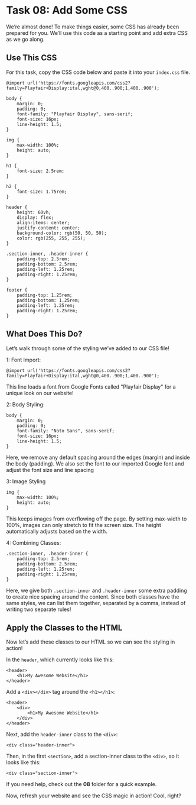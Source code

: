 # Task 08: Add Some CSS
We’re almost done! To make things easier, some CSS has already been prepared for you. We’ll use this code as a starting point and add extra CSS as we go along.

## Use This CSS
For this task, copy the CSS code below and paste it into your `index.css` file.


```
@import url('https://fonts.googleapis.com/css2?family=Playfair+Display:ital,wght@0,400..900;1,400..900');

body {
    margin: 0;
    padding: 0;
    font-family: "Playfair Display", sans-serif;
    font-size: 16px;
    line-height: 1.5;
}

img {
    max-width: 100%;
    height: auto;
}

h1 {
    font-size: 2.5rem;
}

h2 {
    font-size: 1.75rem;
}

header {
    height: 60vh;
    display: flex;
    align-items: center;
    justify-content: center;
    background-color: rgb(50, 50, 50);
    color: rgb(255, 255, 255);
}

.section-inner, .header-inner {
    padding-top: 2.5rem;
    padding-bottom: 2.5rem;
    padding-left: 1.25rem;
    padding-right: 1.25rem;
}

footer {
    padding-top: 1.25rem;
    padding-bottom: 1.25rem;
    padding-left: 1.25rem;
    padding-right: 1.25rem;
}
```

## What Does This Do?

Let’s walk through some of the styling we’ve added to our CSS file!

1: Font Import:

`@import url('https://fonts.googleapis.com/css2?family=Playfair+Display:ital,wght@0,400..900;1,400..900');`

This line loads a font from Google Fonts called "Playfair Display" for a unique look on our website!

2: Body Styling:

```
body {
    margin: 0;
    padding: 0;
    font-family: "Noto Sans", sans-serif;
    font-size: 16px;
    line-height: 1.5;
}
```
Here, we remove any default spacing around the edges (margin) and inside the body (padding). We also set the font to our imported Google font and adjust the font size and line spacing

3: Image Styling

```
img {
    max-width: 100%;
    height: auto;
}
```
This keeps images from overflowing off the page. By setting max-width to 100%, images can only stretch to fit the screen size. The height automatically adjusts based on the width.

4: Combining Classes:

```
.section-inner, .header-inner {
    padding-top: 2.5rem;
    padding-bottom: 2.5rem;
    padding-left: 1.25rem;
    padding-right: 1.25rem;
}
```
Here, we give both `.section-inner` and `.header-inner` some extra padding to create nice spacing around the content. Since both classes have the same styles, we can list them together, separated by a comma, instead of writing two separate rules!

## Apply the Classes to the HTML
Now let’s add these classes to our HTML so we can see the styling in action!

In the `header`, which currently looks like this:

```
<header>
    <h1>My Awesome Website</h1>
</header>
```

Add a `<div></div>` tag around the `<h1></h1>`:

```
<header>
    <div>
        <h1>My Awesome Website</h1>
    </div>
</header>
```

Next, add the `header-inner` class to the `<div>`:

`<div class="header-inner">`

Then, in the first `<section>`, add a section-inner class to the `<div>`, so it looks like this:

`<div class="section-inner">`

If you need help, check out the **08** folder for a quick example.

Now, refresh your website and see the CSS magic in action! Cool, right?
